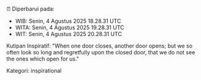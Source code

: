 ⏰ Diperbarui pada:
- WIB: Senin, 4 Agustus 2025 18.28.31 UTC
- WITA: Senin, 4 Agustus 2025 19.28.31 UTC
- WIT: Senin, 4 Agustus 2025 20.28.31 UTC

Kutipan Inspiratif:
"When one door closes, another door opens; but we so often look so long and regretfully upon the closed door, that we do not see the ones which open for us."


Kategori: inspirational

